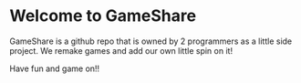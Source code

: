 # Welcome to GameShare
GameShare is a github repo that is owned by 2 programmers as a little side project. We remake games and add our own little spin on it!

Have fun and game on!!
